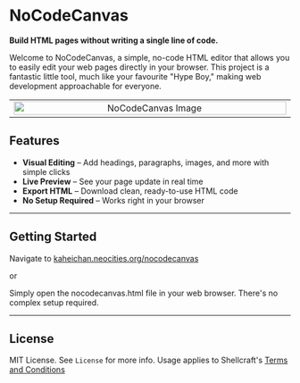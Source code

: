 # NoCodeCanvas

**Build HTML pages without writing a single line of code.**

Welcome to NoCodeCanvas, a simple, no-code HTML editor that allows you to easily edit your web pages directly in your browser. This project is a fantastic little tool, much like your favourite "Hype Boy," making web development approachable for everyone.

<table>
 <tr>
    <td align="center" width="500">
      <img src="https://iili.io/KTiyXxp.png" alt="NoCodeCanvas Image" width="100%">
      
</table>

## Features

- **Visual Editing** – Add headings, paragraphs, images, and more with simple clicks  
- **Live Preview** – See your page update in real time  
- **Export HTML** – Download clean, ready-to-use HTML code  
- **No Setup Required** – Works right in your browser

---

## Getting Started

Navigate to 
[kaheichan.neocities.org/nocodecanvas](https://kaheichan.neocities.org/nocodecanvas)

or

Simply open the nocodecanvas.html file in your web browser. There's no complex setup required.

---

## License
MIT License. See ```License``` for more info. Usage applies to Shellcraft's [Terms and Conditions](https://kaheichan.neocities.org/privacyandterms)
